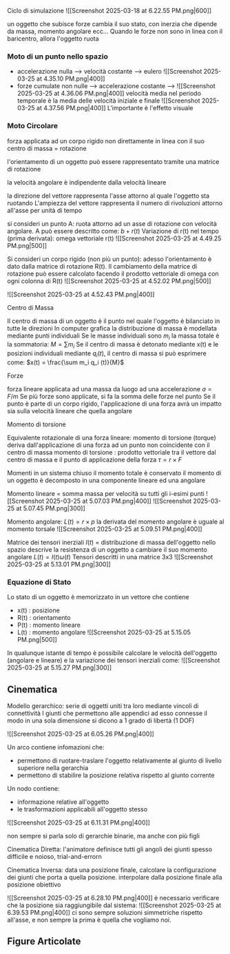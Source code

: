 
Ciclo di simulazione
![[Screenshot 2025-03-18 at 6.22.55 PM.png|600]]

un oggetto che subisce forze cambia il suo stato, con inerzia che dipende da massa, momento angolare ecc...
Quando le forze non sono in linea con il baricentro, allora l'oggetto ruota

### Moto di un punto nello spazio
- accelerazione nulla --> velocità costante --> eulero
  ![[Screenshot 2025-03-25 at 4.35.10 PM.png|400]]
- forze cumulate non nulle --> accelerazione costante --> 
  ![[Screenshot 2025-03-25 at 4.36.06 PM.png|400]]
	velocità media nel periodo temporale è la media delle velocità iniziale e finale
	![[Screenshot 2025-03-25 at 4.37.56 PM.png|400]]
L'importante è l'effetto visuale

### Moto Circolare
forza applicata ad un corpo rigido non direttamente in linea con il suo centro di massa = rotazione

l'orientamento di un oggetto può essere rappresentato tramite una matrice di rotazione

la velocità angolare è indipendente dalla velocità lineare

la direzione del vettore rappresenta l'asse attorno al quale l'oggetto sta ruotando
L'ampiezza del vettore rappresenta il numero di rivoluzioni attorno all'asse per unità di tempo

si consideri un punto A: ruota attorno ad un asse di rotazione con velocità angolare. 
A può essere descritto come: $b+r(t)$
Variazione di r(t) nel tempo (prima derivata): omega vettoriale r(t)
![[Screenshot 2025-03-25 at 4.49.25 PM.png|500]]

Si consideri un corpo rigido (non più un punto): adesso l'orientamento è dato dalla matrice di rotazione R(t).
Il cambiamento della matrice di rotazione può essere calcolato facendo il prodotto vettoriale di omega con ogni colonna di R(t)
![[Screenshot 2025-03-25 at 4.52.02 PM.png|500]]

![[Screenshot 2025-03-25 at 4.52.43 PM.png|400]]

 Centro di Massa

Il centro di massa di un oggetto è il punto nel quale l'oggetto è bilanciato in tutte le direzioni
In computer grafica la distribuzione di massa è modellata mediante punti individuali
Se le masse individuali sono $m_i$ la massa totale è la sommatoria: $M = \sum m_i$
Se il centro di massa è detonato mediante x(t) e le posizioni individuali mediante $q_i(t)$, il centro di massa si può esprimere come: $x(t) = \frac{\sum m_i q_i (t)}{M}$

 Forze

forza lineare applicata ad una massa da luogo ad una accelerazione $a = F/m$
Se più forze sono applicate, si fa la somma delle forze nel punto
Se il punto è parte di un corpo rigido, l'applicazione di una forza avrà un impatto sia sulla velocità lineare che quella angolare

 Momento di torsione

Equivalente rotazionale di una forza lineare: momento di torsione (torque)
deriva dall'applicazione di una forza ad un punto non coincidente con il centro di massa
momento di torsione : prodotto vettoriale tra il vettore dal centro di massa e il punto di applicazione della forza
$\tau = r \times F$

Momenti
in un sistema chiuso il momento totale è conservato
il momento di un oggetto è decomposto in una componente lineare ed una angolare

Momento lineare = somma massa per velocità su tutti gli i-esimi punti
![[Screenshot 2025-03-25 at 5.07.03 PM.png|400]]
![[Screenshot 2025-03-25 at 5.07.45 PM.png|300]]

Momento angolare: $L(t) = r \times p$
la derivata del momento angolare è uguale al momento torsale
![[Screenshot 2025-03-25 at 5.09.51 PM.png|400]]

Matrice dei tensori inerziali $I(t)$ = distribuzione di massa dell'oggetto nello spazio
descrive la resistenza di un oggetto a cambiare il suo momento angolare
$L(t)=I(t)\omega(t)$
Tensori descritti in una matrice 3x3
![[Screenshot 2025-03-25 at 5.13.01 PM.png|300]]

### Equazione di Stato

Lo stato di un oggetto è memorizzato in un vettore che contiene
- x(t) : posizione       
- R(t) : orientamento
- P(t) : momento lineare
- L(t) : momento angolare 
![[Screenshot 2025-03-25 at 5.15.05 PM.png|500]]

In qualunque istante di tempo è possibile calcolare le velocità dell'oggetto (angolare e lineare) e la variazione dei tensori inerziali come:
![[Screenshot 2025-03-25 at 5.15.27 PM.png|300]]

## Cinematica

Modello gerarchico: serie di oggetti uniti tra loro mediante vincoli di connettività
I giunti che permettono alle appendici ad esso connesse il modo in una sola dimensione si dicono a 1 grado di libertà (1 DOF)

![[Screenshot 2025-03-25 at 6.05.26 PM.png|400]]

Un arco contiene infomazioni che:
- permettono di ruotare-traslare l'oggetto relativamente al giunto di livello superiore nella gerarchia
- permettono di stabilire la posizione relativa rispetto al giunto corrente

Un nodo contiene:
- informazione relative all'oggetto
- le trasformazioni applicabili all'oggetto stesso

![[Screenshot 2025-03-25 at 6.11.31 PM.png|400]]

non sempre si parla solo di gerarchie binarie, ma anche con più figli

Cinematica Diretta: l'animatore definisce tutti gli angoli dei giunti
spesso difficile e noioso, trial-and-errorn

Cinematica Inversa: data una posizione finale, calcolare la configurazione dei giunti che porta a quella posizione. interpolare dalla posizione finale alla posizione obiettivo

![[Screenshot 2025-03-25 at 6.28.10 PM.png|400]]
è necessario verificare che la posizione sia raggiungibile dal sistema:
![[Screenshot 2025-03-25 at 6.39.53 PM.png|400]]
ci sono sempre soluzioni simmetriche rispetto all'asse, e non sempre la prima è quella che vogliamo noi.


## Figure Articolate